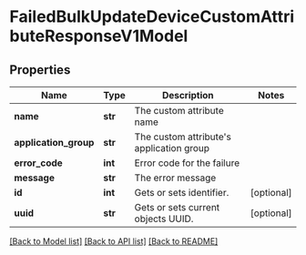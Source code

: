 # FailedBulkUpdateDeviceCustomAttributeResponseV1Model

## Properties
Name | Type | Description | Notes
------------ | ------------- | ------------- | -------------
**name** | **str** | The custom attribute name | 
**application_group** | **str** | The custom attribute&#39;s application group | 
**error_code** | **int** | Error code for the failure | 
**message** | **str** | The error message | 
**id** | **int** | Gets or sets identifier. | [optional] 
**uuid** | **str** | Gets or sets current objects UUID. | [optional] 

[[Back to Model list]](../README.md#documentation-for-models) [[Back to API list]](../README.md#documentation-for-api-endpoints) [[Back to README]](../README.md)


